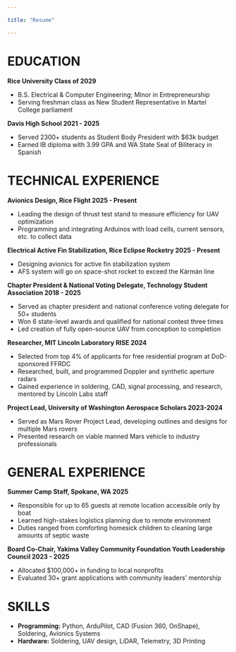 ```yaml
---

title: "Resume"

---
```


# **EDUCATION**

**Rice University	Class of 2029**

* B.S. Electrical & Computer Engineering; Minor in Entrepreneurship
* Serving freshman class as New Student Representative in Martel College parliament

**Davis High School	2021 - 2025**

* Served 2300+ students as Student Body President with $63k budget
* Earned IB diploma with 3.99 GPA and WA State Seal of Biliteracy in Spanish

# **TECHNICAL EXPERIENCE**

**Avionics Design, Rice Flight	2025 - Present**

* Leading the design of thrust test stand to measure efficiency for UAV optimization
* Programming and integrating Arduinos with load cells, current sensors, etc. to collect data



**Electrical Active Fin Stabilization, Rice Eclipse Rocketry	2025 - Present**

* Designing avionics for active fin stabilization system
* AFS system will go on space-shot rocket to exceed the Kármán line



**Chapter President & National Voting Delegate, Technology Student Association	  2018 - 2025**

* Served as chapter president and national conference voting delegate for 50+ students
* Won 6 state-level awards and qualified for national contest three times
* Led creation of fully open-source UAV from conception to completion



**Researcher, MIT Lincoln Laboratory RISE	2024**

* Selected from top 4% of applicants for free residential program at DoD-sponsored FFRDC
* Researched, built, and programmed Doppler and synthetic aperture radars
* Gained experience in soldering, CAD, signal processing, and research, mentored by Lincoln Labs staff



**Project Lead, University of Washington Aerospace Scholars	2023-2024**

* Served as Mars Rover Project Lead, developing outlines and designs for multiple Mars rovers
* Presented research on viable manned Mars vehicle to industry professionals



# **GENERAL EXPERIENCE**

**Summer Camp Staff, Spokane, WA	  2025**

* Responsible for up to 65 guests at remote location accessible only by boat
* Learned high-stakes logistics planning due to remote environment
* Duties ranged from comforting homesick children to cleaning large amounts of septic waste

**Board Co-Chair, Yakima Valley Community Foundation Youth Leadership Council	2023 - 2025**

* Allocated $100,000+ in funding to local nonprofits
* Evaluated 30+ grant applications with community leaders’ mentorship

# **SKILLS**

* **Programming:** Python, ArduPilot, CAD (Fusion 360, OnShape), Soldering, Avionics Systems
* **Hardware:** Soldering, UAV design, LiDAR, Telemetry, 3D Printing
